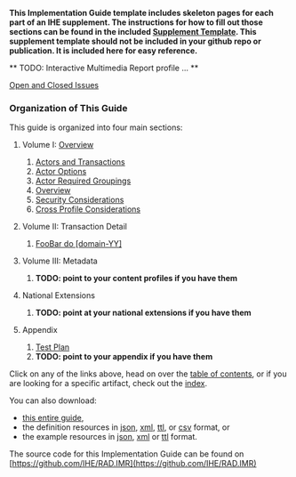 
**This Implementation Guide template includes skeleton pages for each part of an IHE supplement. The instructions for how to fill out those sections can be found in the included [Supplement Template](https://github.com/IHE/supplement-template/blob/master/suppl_template.md). This supplement template should not be included in your github repo or publication. It is included here for easy reference.**

** TODO: Interactive Multimedia Report profile ... **

[Open and Closed Issues](issues.html)

### Organization of This Guide
This guide is organized into four main sections:

1. Volume I: [Overview](volume-1.html)
   1. [Actors and Transactions](volume-1.html#actors-and-transactions)
   1. [Actor Options](volume-1.html#actor-options)
   1. [Actor Required Groupings](volume-1.html#required-groupings)
   1. [Overview](volume-1.html#overview)
   1. [Security Considerations](volume-1.html#security-considerations)
   1. [Cross Profile Considerations](volume-1.html#grouping)

2. Volume II: Transaction Detail
   1. [FooBar do \[domain-YY\]](domain-YY.html)

3. Volume III: Metadata
   1. **TODO: point to your content profiles if you have them**

4. National Extensions
    1. **TODO: point at your national extensions if you have them**

5. Appendix
   1. [Test Plan](testplan.html)
	1. **TODO: point to your appendix if you have them**


Click on any of the links above, head on over the [table of contents](toc.html), or
if you are looking for a specific artifact, check out the [index](artifacts.html).

You can also download:

* [this entire guide](full-ig.zip),
* the definition resources in [json](definitions.json.zip), [xml](definitions.xml.zip), [ttl](definitions.ttl.zip), or [csv](csvs.zip) format, or
* the example resources in [json](examples.json.zip), [xml](examples.xml.zip) or [ttl](examples.ttl.zip) format.

The source code for this Implementation Guide can be found on [https://github.com/IHE/RAD.IMR](https://github.com/IHE/RAD.IMR)
